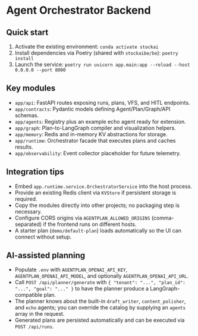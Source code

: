 # Agent Orchestrator Backend

## Quick start

1. Activate the existing environment: `conda activate stockai`
2. Install dependencies via Poetry (shared with `stockaibe/be`): `poetry install`
3. Launch the service: `poetry run uvicorn app.main:app --reload --host 0.0.0.0 --port 8000`

## Key modules

- `app/api`: FastAPI routes exposing runs, plans, VFS, and HITL endpoints.
- `app/contracts`: Pydantic models defining Agent/Plan/Graph/API schemas.
- `app/agents`: Registry plus an example echo agent ready for extension.
- `app/graph`: Plan-to-LangGraph compiler and visualization helpers.
- `app/memory`: Redis and in-memory KV abstractions for storage.
- `app/runtime`: Orchestrator facade that executes plans and caches results.
- `app/observability`: Event collector placeholder for future telemetry.

## Integration tips

- Embed `app.runtime.service.OrchestratorService` into the host process.
- Provide an existing Redis client via `KVStore` if persistent storage is required.
- Copy the modules directly into other projects; no packaging step is necessary.
- Configure CORS origins via `AGENTPLAN_ALLOWED_ORIGINS` (comma-separated) if the frontend runs on different hosts.
- A starter plan (`demo/default-plan`) loads automatically so the UI can connect without setup.

## AI-assisted planning

- Populate `.env` with `AGENTPLAN_OPENAI_API_KEY`, `AGENTPLAN_OPENAI_API_MODEL`, and optionally `AGENTPLAN_OPENAI_API_URL`.
- Call `POST /api/planner/generate` with `{ "tenant": "...", "plan_id": "...", "goal": "..." }` to have the planner produce a LangGraph-compatible plan.
- The planner knows about the built-in `draft_writer`, `content_polisher`, and `echo` agents; you can override the catalog by supplying an `agents` array in the request.
- Generated plans are persisted automatically and can be executed via `POST /api/runs`.
